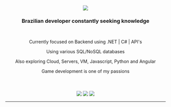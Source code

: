 <h1 align="center">
    <img src="https://readme-typing-svg.herokuapp.com/?font=Righteous&size=35&center=true&vCenter=true&width=500&height=70&duration=4000&lines=</João+Victor+Ramiro>;</Hello+World>;" />
</h1>

<h3 align="center">Brazilian developer constantly seeking knowledge</h3>
<br/>

<p align="center">Currently focused on Backend using .NET | C# | API's</p>
<p align="center">Using various SQL/NoSQL databases</p>
<p align="center">Also exploring Cloud, Servers, VM, Javascript, Python and Angular</p>
<p align="center">Game development is one of my passions</p>
<br/>

###

<div align="center">
  <a href="https://www.instagram.com/jvramiro_" target="_blank"><img src="https://img.shields.io/badge/-Instagram-%23E4405F?style=for-the-badge&logo=instagram&logoColor=white" target="_blank"></a>
  <a href="https://www.linkedin.com/in/joaovictorramiro/" target="_blank"><img src="https://img.shields.io/badge/-LinkedIn-%230077B5?style=for-the-badge&logo=linkedin&logoColor=white" target="_blank"></a>
  <a href="https://homeostasestudio.com/portfolio/portfolio" target="_blank"><img src="https://img.shields.io/badge/-WebSite-%23ED8B00?style=for-the-badge" target="_blank"></a>
</div>

---

